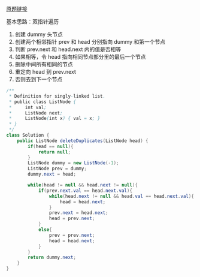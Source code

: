 [原题链接](https://leetcode.com/problems/remove-duplicates-from-sorted-list-ii/)

基本思路：双指针遍历

1. 创建 dummy 头节点
2. 创建两个相邻指针 prev 和 head 分别指向 dummy 和第一个节点
3. 判断 prev.next 和 head.next 内的值是否相等
4. 如果相等，令 head 指向相同节点部分里的最后一个节点
5. 删除中间所有相同的节点
6. 重定向 head 到 prev.next
7. 否则去到下一个节点

```java
/**
 * Definition for singly-linked list.
 * public class ListNode {
 *     int val;
 *     ListNode next;
 *     ListNode(int x) { val = x; }
 * }
 */
class Solution {
    public ListNode deleteDuplicates(ListNode head) {
        if(head == null){
            return null;
        }
        ListNode dummy = new ListNode(-1);
        ListNode prev = dummy;
        dummy.next = head;

        while(head != null && head.next != null){
            if(prev.next.val == head.next.val){
                while(head.next != null && head.val == head.next.val){
                    head = head.next;
                }
                prev.next = head.next;
                head = prev.next;
            }
            else{
                prev = prev.next;
                head = head.next;
            }
        }
        return dummy.next;
    }
}
```
